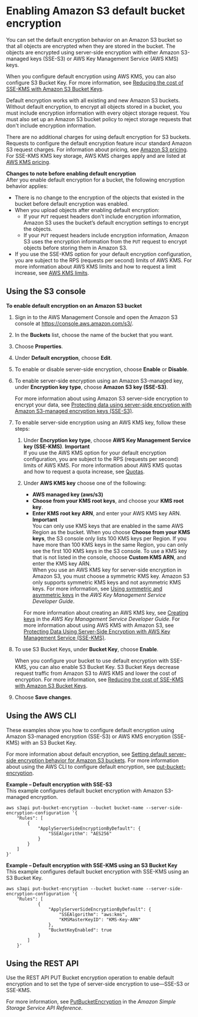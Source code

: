 # Enabling Amazon S3 default bucket encryption<a name="default-bucket-encryption"></a>

You can set the default encryption behavior on an Amazon S3 bucket so that all objects are encrypted when they are stored in the bucket\. The objects are encrypted using server\-side encryption with either Amazon S3\-managed keys \(SSE\-S3\) or AWS Key Management Service \(AWS KMS\) keys\.

When you configure default encryption using AWS KMS, you can also configure S3 Bucket Key\. For more information, see [Reducing the cost of SSE\-KMS with Amazon S3 Bucket Keys](bucket-key.md)\.

Default encryption works with all existing and new Amazon S3 buckets\. Without default encryption, to encrypt all objects stored in a bucket, you must include encryption information with every object storage request\. You must also set up an Amazon S3 bucket policy to reject storage requests that don't include encryption information\. 

There are no additional charges for using default encryption for S3 buckets\. Requests to configure the default encryption feature incur standard Amazon S3 request charges\. For information about pricing, see [Amazon S3 pricing](https://aws.amazon.com/s3/pricing/)\. For SSE\-KMS KMS key storage, AWS KMS charges apply and are listed at [AWS KMS pricing](https://aws.amazon.com/kms/pricing/)\. 

**Changes to note before enabling default encryption**  
After you enable default encryption for a bucket, the following encryption behavior applies:
+ There is no change to the encryption of the objects that existed in the bucket before default encryption was enabled\. 
+ When you upload objects after enabling default encryption:
  + If your `PUT` request headers don't include encryption information, Amazon S3 uses the bucket’s default encryption settings to encrypt the objects\. 
  + If your `PUT` request headers include encryption information, Amazon S3 uses the encryption information from the `PUT` request to encrypt objects before storing them in Amazon S3\.
+ If you use the SSE\-KMS option for your default encryption configuration, you are subject to the RPS \(requests per second\) limits of AWS KMS\. For more information about AWS KMS limits and how to request a limit increase, see [AWS KMS limits](https://docs.aws.amazon.com/kms/latest/developerguide/limits.html)\. 

## Using the S3 console<a name="bucket-encryption-how-to-set-up-console"></a>

**To enable default encryption on an Amazon S3 bucket**

1. Sign in to the AWS Management Console and open the Amazon S3 console at [https://console\.aws\.amazon\.com/s3/](https://console.aws.amazon.com/s3/)\.

1. In the **Buckets** list, choose the name of the bucket that you want\. 

1. Choose **Properties**\.

1. Under **Default encryption**, choose **Edit**\.

1. To enable or disable server\-side encryption, choose **Enable** or **Disable**\.

1. To enable server\-side encryption using an Amazon S3\-managed key, under **Encryption key type**, choose **Amazon S3 key \(SSE\-S3\)**\.

   For more information about using Amazon S3 server\-side encryption to encrypt your data, see [Protecting data using server\-side encryption with Amazon S3\-managed encryption keys \(SSE\-S3\)](UsingServerSideEncryption.md)\.

1. To enable server\-side encryption using an AWS KMS key, follow these steps:

   1. Under **Encryption key type**, choose **AWS Key Management Service key \(SSE\-KMS\)**\.
**Important**  
If you use the AWS KMS option for your default encryption configuration, you are subject to the RPS \(requests per second\) limits of AWS KMS\. For more information about AWS KMS quotas and how to request a quota increase, see [Quotas](https://docs.aws.amazon.com/kms/latest/developerguide/limits.html)\. 

   1. Under **AWS KMS key** choose one of the following:
      + **AWS managed key \(aws/s3\)**
      + **Choose from your KMS root keys**, and choose your **KMS root key**\.
      + **Enter KMS root key ARN**, and enter your AWS KMS key ARN\.
**Important**  
You can only use KMS keys that are enabled in the same AWS Region as the bucket\. When you choose **Choose from your KMS keys**, the S3 console only lists 100 KMS keys per Region\. If you have more than 100 KMS keys in the same Region, you can only see the first 100 KMS keys in the S3 console\. To use a KMS key that is not listed in the console, choose **Custom KMS ARN**, and enter the KMS key ARN\.  
When you use an AWS KMS key for server\-side encryption in Amazon S3, you must choose a symmetric KMS key\. Amazon S3 only supports symmetric KMS keys and not asymmetric KMS keys\. For more information, see [Using symmetric and asymmetric keys](https://docs.aws.amazon.com/kms/latest/developerguide/symmetric-asymmetric.html) in the *AWS Key Management Service Developer Guide*\.

      For more information about creating an AWS KMS key, see [Creating keys](https://docs.aws.amazon.com/kms/latest/developerguide/create-keys.html) in the *AWS Key Management Service Developer Guide*\. For more information about using AWS KMS with Amazon S3, see [Protecting Data Using Server\-Side Encryption with AWS Key Management Service \(SSE\-KMS\)](UsingKMSEncryption.md)\.

1. To use S3 Bucket Keys, under **Bucket Key**, choose **Enable**\.

   When you configure your bucket to use default encryption with SSE\-KMS, you can also enable S3 Bucket Key\. S3 Bucket Keys decrease request traffic from Amazon S3 to AWS KMS and lower the cost of encryption\. For more information, see [Reducing the cost of SSE\-KMS with Amazon S3 Bucket Keys](bucket-key.md)\.

1. Choose **Save changes**\.

## Using the AWS CLI<a name="default-bucket-encryption-cli"></a>

These examples show you how to configure default encryption using Amazon S3\-managed encryption \(SSE\-S3\) or AWS KMS encryption \(SSE\-KMS\) with an S3 Bucket Key\.

For more information about default encryption, see [ Setting default server\-side encryption behavior for Amazon S3 buckets](bucket-encryption.md)\. For more information about using the AWS CLI to configure default encryption, see [put\-bucket\-encryption](https://awscli.amazonaws.com/v2/documentation/api/latest/reference/s3api/put-bucket-encryption.html)\.

**Example – Default encryption with SSE\-S3**  
This example configures default bucket encryption with Amazon S3\-managed encryption\.  

```
aws s3api put-bucket-encryption --bucket bucket-name --server-side-encryption-configuration '{
    "Rules": [
        {
            "ApplyServerSideEncryptionByDefault": {
                "SSEAlgorithm": "AES256"
            }
        }
    ]
}'
```

**Example – Default encryption with SSE\-KMS using an S3 Bucket Key**  
This example configures default bucket encryption with SSE\-KMS using an S3 Bucket Key\.   

```
aws s3api put-bucket-encryption --bucket bucket-name --server-side-encryption-configuration '{
    "Rules": [
            {
                "ApplyServerSideEncryptionByDefault": {
                    "SSEAlgorithm": "aws:kms",
                    "KMSMasterKeyID": "KMS-Key-ARN"
                },
                "BucketKeyEnabled": true
            }
        ]
    }'
```

## Using the REST API<a name="bucket-encryption-how-to-set-up-api"></a>

Use the REST API PUT Bucket encryption operation to enable default encryption and to set the type of server\-side encryption to use—SSE\-S3 or SSE\-KMS\. 

For more information, see [PutBucketEncryption](https://docs.aws.amazon.com/AmazonS3/latest/API/RESTBucketPUTencryption.html) in the *Amazon Simple Storage Service API Reference*\.